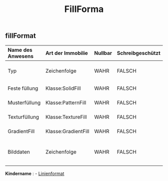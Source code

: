 ﻿---
title: FillForma
second_title: Aspose.Cells Cloud Documen
type: docs
url: /de/specification/model/fillformat/
description: "Aspose.Cells Cloud-Modellspezifikation: FillFormat. Bearbeiten Sie mühelos Excel und andere Tabellenkalkulationsdokumente mit Funktionen wie Öffnen, Generieren, Bearbeiten, Teilen, Zusammenführen, Vergleichen und Konvertieren"
weight: 50
---
## **fillFormat**

 

| Name des Anwesens| Art der Immobilie| Nullbar| Schreibgeschützt| Standardwert| Beschreibung|
|:- |:- |:- |:- |:- |:- |
| Typ| Zeichenfolge| WAHR| FALSCH|| Ruft den Fülltyp ab und legt ihn fest.|
| Feste füllung| Klasse:SolidFill| WAHR| FALSCH|| Ruft ein Objekt ab.|
| Musterfüllung| Klasse:PatternFill| WAHR| FALSCH|| Ruft ein Objekt ab.|
| Texturfüllung| Klasse:TextureFill| WAHR| FALSCH|| Ruft ein Objekt ab.|
| GradientFill| Klasse:GradientFill| WAHR| FALSCH|| Ruft ein Objekt ab.|
| Bilddaten| Zeichenfolge| WAHR| FALSCH|| Ruft die Bilddaten ab und legt sie fest.|

**Kindername** : 
	-  [Linienformat](lineformat) 
